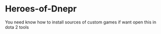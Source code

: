 # Heroes-of-Dnepr
You need know how to install sources of custom games if want open this in dota 2 tools
